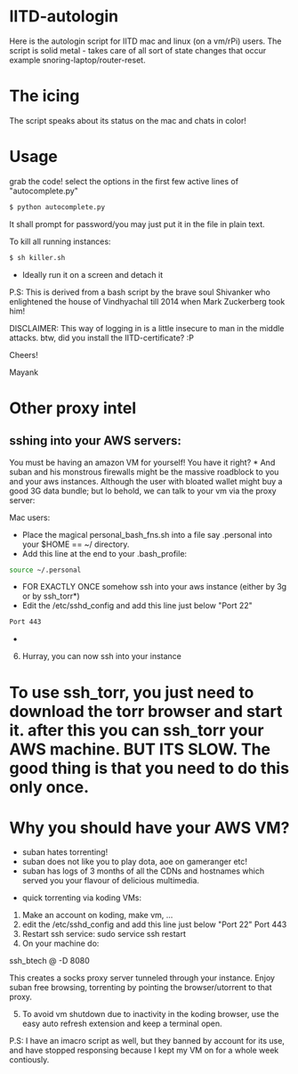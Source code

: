 # IITD-autologin
Here is the autologin script for IITD mac and linux (on a vm/rPi) users. 
The script is solid metal - takes care of all sort of state changes that occur example snoring-laptop/router-reset.

# The icing
The script speaks about its status on the mac and chats in color!

# Usage
grab the code!
select the options in the first few active lines of "autocomplete.py" 

```bash
$ python autocomplete.py 
```

It shall prompt for password/you may just put it in the file in plain text.

To kill all running instances:

```bash
$ sh killer.sh
```

* Ideally run it on a screen and detach it

P.S: This is derived from a bash script by the brave soul Shivanker who enlightened the house of Vindhyachal till 2014 when Mark Zuckerberg took him!

DISCLAIMER: This way of logging in is a little insecure to man in the middle attacks. btw, did you install the IITD-certificate? :P

Cheers!

Mayank


# Other proxy intel
## sshing into your AWS servers:
You must be having an amazon VM for yourself! You have it right? *
And suban and his monstrous firewalls might be the massive roadblock to you and your aws instances. Although the user with bloated wallet might buy a good 3G data bundle; but lo behold, we can talk to your vm via the proxy server:

Mac users:
* Place the magical personal_bash_fns.sh into a file say .personal into your $HOME == ~/ directory.
* Add this line at the end to your .bash_profile:
```bash
source ~/.personal
```

* FOR EXACTLY ONCE somehow ssh into your aws instance (either by 3g or by ssh_torr*)
* Edit the /etc/sshd_config and add this line just below "Port 22"
```bash
Port 443 
```

* 
6. Hurray, you can now ssh into your instance

# To use ssh_torr, you just need to download the torr browser and start it. after this you can ssh_torr your AWS machine. BUT ITS SLOW. The good thing is that you need to do this only once.

# Why you should have your AWS VM?
- suban hates torrenting!
- suban does not like you to play dota, aoe on gameranger etc!
- suban has logs of 3 months of all the CDNs and hostnames which served you your flavour of delicious multimedia.

* quick torrenting via koding VMs:
1. Make an account on koding, make vm, ...
2. edit the /etc/sshd_config and add this line just below "Port 22"
Port 443 
3. Restart ssh service: sudo service ssh restart
4. On your machine do:

ssh_btech <username>@<IP> -D 8080

This creates a socks proxy server tunneled through your instance.
Enjoy suban free browsing, torrenting by pointing the browser/utorrent to that proxy. 

5. To avoid vm shutdown due to inactivity in the koding browser, use the easy auto refresh extension and keep a terminal open.

P.S: I have an imacro script as well, but they banned by account for its use, and have stopped responsing because I kept my VM on for a whole week contiously. 


